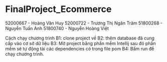 # FinalProject_Ecommerce
52000667 - Hoàng Văn Huy
52000722 - Trương Thị Ngân Trâm
51800268 - Nguyễn Tuấn Anh
51800740 - Nguyễn Hoàng Việt

Cách chạy chương trình
B1: clone project về
B2: thêm database đã cung cấp vào cơ sở dữ liệu
B3: Mở project bằng phần mềm Intellij sau đó phần mềm sẽ tự động tải các dependencies có trong file pom
B4: Bấm run để chạy chương trình.
